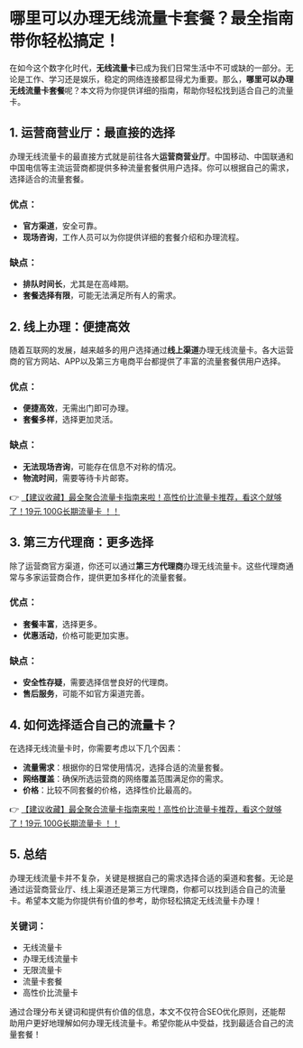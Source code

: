 # 哪里可以办理无线流量卡套餐？最全指南带你轻松搞定！

在如今这个数字化时代，**无线流量卡**已成为我们日常生活中不可或缺的一部分。无论是工作、学习还是娱乐，稳定的网络连接都显得尤为重要。那么，**哪里可以办理无线流量卡套餐**呢？本文将为你提供详细的指南，帮助你轻松找到适合自己的流量卡。

## 1. 运营商营业厅：最直接的选择

办理无线流量卡的最直接方式就是前往各大**运营商营业厅**。中国移动、中国联通和中国电信等主流运营商都提供多种流量套餐供用户选择。你可以根据自己的需求，选择适合的流量套餐。

### 优点：
- **官方渠道**，安全可靠。
- **现场咨询**，工作人员可以为你提供详细的套餐介绍和办理流程。

### 缺点：
- **排队时间长**，尤其是在高峰期。
- **套餐选择有限**，可能无法满足所有人的需求。

## 2. 线上办理：便捷高效

随着互联网的发展，越来越多的用户选择通过**线上渠道**办理无线流量卡。各大运营商的官方网站、APP以及第三方电商平台都提供了丰富的流量套餐供用户选择。

### 优点：
- **便捷高效**，无需出门即可办理。
- **套餐多样**，选择更加灵活。

### 缺点：
- **无法现场咨询**，可能存在信息不对称的情况。
- **物流时间**，需要等待卡片邮寄。

👉 [【建议收藏】最全聚合流量卡指南来啦！高性价比流量卡推荐，看这个就够了！19元 100G长期流量卡 ！！](https://bit.ly/Liuliangka)

## 3. 第三方代理商：更多选择

除了运营商官方渠道，你还可以通过**第三方代理商**办理无线流量卡。这些代理商通常与多家运营商合作，提供更加多样化的流量套餐。

### 优点：
- **套餐丰富**，选择更多。
- **优惠活动**，价格可能更加实惠。

### 缺点：
- **安全性存疑**，需要选择信誉良好的代理商。
- **售后服务**，可能不如官方渠道完善。

## 4. 如何选择适合自己的流量卡？

在选择无线流量卡时，你需要考虑以下几个因素：

- **流量需求**：根据你的日常使用情况，选择合适的流量套餐。
- **网络覆盖**：确保所选运营商的网络覆盖范围满足你的需求。
- **价格**：比较不同套餐的价格，选择性价比最高的。

👉 [【建议收藏】最全聚合流量卡指南来啦！高性价比流量卡推荐，看这个就够了！19元 100G长期流量卡 ！！](https://bit.ly/Liuliangka)

## 5. 总结

办理无线流量卡并不复杂，关键是根据自己的需求选择合适的渠道和套餐。无论是通过运营商营业厅、线上渠道还是第三方代理商，你都可以找到适合自己的流量卡。希望本文能为你提供有价值的参考，助你轻松搞定无线流量卡办理！

### 关键词：
- 无线流量卡
- 办理无线流量卡
- 无限流量卡
- 流量卡套餐
- 高性价比流量卡

通过合理分布关键词和提供有价值的信息，本文不仅符合SEO优化原则，还能帮助用户更好地理解如何办理无线流量卡。希望你能从中受益，找到最适合自己的流量套餐！